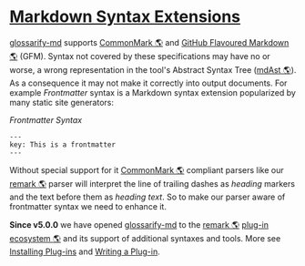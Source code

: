 # [Markdown Syntax Extensions](#markdown-syntax-extensions)

<!--
aliases: Markdown syntax extensions
-->

[glossarify-md][1] supports [CommonMark 🌎][2] and [GitHub Flavoured Markdown 🌎][3] (GFM). Syntax not covered by these specifications may have no or worse, a wrong representation in the tool's Abstract Syntax Tree ([mdAst 🌎][4]). As a consequence it may not make it correctly into output documents. For example *Frontmatter* syntax is a Markdown syntax extension popularized by many static site generators:

*Frontmatter Syntax*

    ---
    key: This is a frontmatter
    ---

Without special support for it [CommonMark 🌎][2] compliant parsers like our [remark 🌎][5] parser will interpret the line of trailing dashes as *heading* markers and the text before them as *heading text*. So to make our parser aware of frontmatter syntax we need to enhance it.

**Since v5.0.0** we have opened [glossarify-md][1] to the [remark 🌎][5] [plug-in ecosystem 🌎][6] and its support of additional syntaxes and tools. More see [Installing Plug-ins][7] and [Writing a Plug-in][8].

[1]: https://github.com/about-code/glossarify-md

[2]: https://commonmark.org "Effort on providing a minimal set of standardized Markdown syntax."

[3]: https://github.github.com/gfm/ "GitHub Flavoured Markdown"

[4]: https://github.com/syntax-tree/mdast "Specification and Implementation of a Markdown Abstract Syntax Tree."

[5]: https://github.com/remarkjs/remark "remark is a parser and compiler project under the unified umbrella for Markdown text files in particular."

[6]: https://github.com/remarkjs/awesome-remark "A curated list of remark plug-ins."

[7]: https://github.com/about-code/glossarify-md/blob/master/doc/plugins.md#installing-and-configuring-plug-ins "The following example demonstrates how to install remark-frontmatter, a syntax plug-in from the remark plug-in ecosystem which makes glossarify-md (resp."

[8]: https://github.com/about-code/glossarify-md/blob/master/doc/plugins-dev.md#writing-a-plug-in
